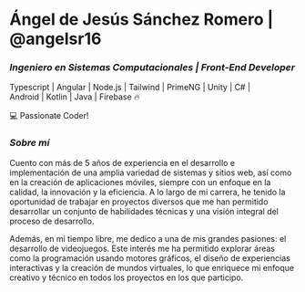 # Ángel de Jesús Sánchez Romero | @angelsr16

### ***Ingeniero en Sistemas Computacionales | Front-End Developer***


Typescript | Angular | Node.js | Tailwind | PrimeNG | Unity | C# |  
Android | Kotlin | Java | Firebase 🔥  

💻 Passionate Coder! 


### ***Sobre mí***

Cuento con más de 5 años de experiencia en el desarrollo e implementación de una amplia variedad de sistemas y sitios web, así como en la creación de aplicaciones móviles, siempre con un enfoque en la calidad, la innovación y la eficiencia. A lo largo de mi carrera, he tenido la oportunidad de trabajar en proyectos diversos que me han permitido desarrollar un conjunto de habilidades técnicas y una visión integral del proceso de desarrollo.

Además, en mi tiempo libre, me dedico a una de mis grandes pasiones: el desarrollo de videojuegos. Este interés me ha permitido explorar áreas como la programación usando motores gráficos, el diseño de experiencias interactivas y la creación de mundos virtuales, lo que enriquece mi enfoque creativo y técnico en todos los proyectos en los que participo.

